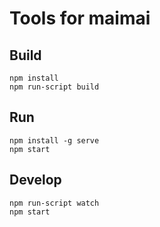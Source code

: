 Tools for maimai
====

Build
----

    npm install
    npm run-script build

Run
----

    npm install -g serve
    npm start

Develop
----

    npm run-script watch
    npm start
